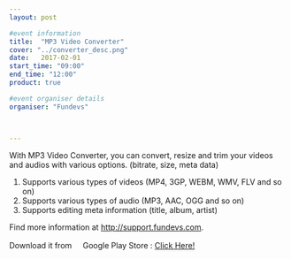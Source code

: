 ```yaml
---
layout: post

#event information
title:  "MP3 Video Converter"
cover: "../converter_desc.png"
date:   2017-02-01
start_time: "09:00"
end_time: "12:00"
product: true

#event organiser details
organiser: "Fundevs"



---
```


With MP3 Video Converter, you can convert, resize and trim your videos and audios with various options. (bitrate, size, meta data)
1. Supports various types of videos (MP4, 3GP, WEBM, WMV, FLV and so on)
2. Supports various types of audio (MP3, AAC, OGG and so on)
3. Supports editing meta information (title, album, artist)

Find more information at http://support.fundevs.com.

Download it from <img src="https://www.gstatic.com/android/market_images/web/favicon_v2.ico" width="16px" height="16px" />Google Play Store : [Click Here!](https://play.google.com/store/apps/details?id=com.fundevs.app.mediaconverter)
